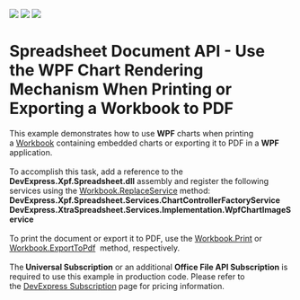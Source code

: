 <!-- default badges list -->
![](https://img.shields.io/endpoint?url=https://codecentral.devexpress.com/api/v1/VersionRange/134142480/18.1.3%2B)
[![](https://img.shields.io/badge/Open_in_DevExpress_Support_Center-FF7200?style=flat-square&logo=DevExpress&logoColor=white)](https://supportcenter.devexpress.com/ticket/details/T603465)
[![](https://img.shields.io/badge/📖_How_to_use_DevExpress_Examples-e9f6fc?style=flat-square)](https://docs.devexpress.com/GeneralInformation/403183)
<!-- default badges end -->
# Spreadsheet Document API - Use the WPF Chart Rendering Mechanism When Printing or Exporting a Workbook to PDF


This example demonstrates how to use <strong>WPF</strong> charts when printing a <a href="https://documentation.devexpress.com/DocumentServer/DevExpress.Spreadsheet.Workbook.class">Workbook</a> containing embedded charts or exporting it to PDF in a <strong>WPF</strong> application.<br><br>To accomplish this task, add a reference to the <strong>DevExpress.Xpf.Spreadsheet.dll</strong> assembly and register the following services using the <a href="https://documentation.devexpress.com/DocumentServer/DevExpress.Spreadsheet.Workbook.ReplaceService~T~.method">Workbook.ReplaceService</a> method:<br> <strong>DevExpress.Xpf.Spreadsheet.Services.ChartControllerFactoryService</strong> <br><strong>DevExpress.XtraSpreadsheet.Services.Implementation.WpfChartImageService</strong> <br><br>To print the document or export it to PDF, use the <a href="https://documentation.devexpress.com/DocumentServer/DevExpress.Spreadsheet.Workbook.Print.overloads">Workbook.Print</a> or <a href="http://help.devexpress.com/#DocumentServer/DevExpressSpreadsheetWorkbook_ExportToPdftopic">Workbook.ExportToPdf</a>  method, respectively.<br><br>The<strong> Universal Subscription</strong> or an additional <strong>Office File API Subscription</strong> is required to use this example in production code. Please refer to the <a href="http://www.devexpress.com/Subscriptions/">DevExpress Subscription</a> page for pricing information.

<br/>


